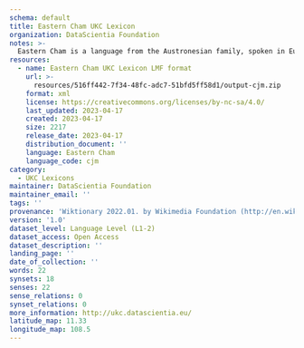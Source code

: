```yaml
---
schema: default
title: Eastern Cham UKC Lexicon
organization: DataScientia Foundation
notes: >-
  Eastern Cham is a language from the Austronesian family, spoken in Eurasia. The UKC Lexicon of Eastern Cham is represented as a lexico-semantic network. It consists of words, word senses, synsets, as well as sense-level and synset-level relationships.
resources:
  - name: Eastern Cham UKC Lexicon LMF format
    url: >-
      resources/516ff442-7f34-48fc-adc7-51bfd5ff58d1/output-cjm.zip
    format: xml
    license: https://creativecommons.org/licenses/by-nc-sa/4.0/
    last_updated: 2023-04-17
    created: 2023-04-17
    size: 2217
    release_date: 2023-04-17
    distribution_document: ''
    language: Eastern Cham
    language_code: cjm
category:
  - UKC Lexicons
maintainer: DataScientia Foundation
maintainer_email: ''
tags: ''
provenance: 'Wiktionary 2022.01. by Wikimedia Foundation (http://en.wiktionary.org); CogNet 2.1 by Khuyagbaatar Batsuren, National University of Mongolia (http://cognet.ukc.disi.unitn.it); Princeton WordNet 2.1 by Princeton University (https://wordnet.princeton.edu)'
version: '1.0'
dataset_level: Language Level (L1-2)
dataset_access: Open Access
dataset_description: ''
landing_page: ''
date_of_collection: ''
words: 22
synsets: 18
senses: 22
sense_relations: 0
synset_relations: 0
more_information: http://ukc.datascientia.eu/
latitude_map: 11.33
longitude_map: 108.5
---
```

